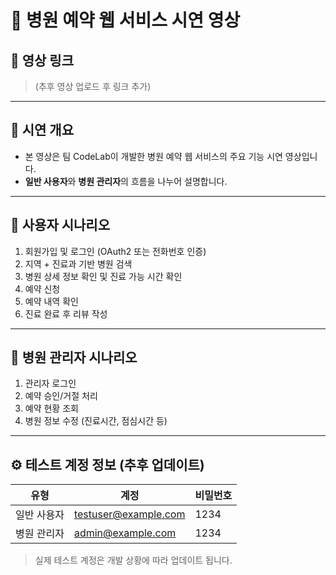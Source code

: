 # 🎥 병원 예약 웹 서비스 시연 영상

## 🔗 영상 링크
> (추후 영상 업로드 후 링크 추가)

---

## 📝 시연 개요

- 본 영상은 팀 CodeLab이 개발한 병원 예약 웹 서비스의 주요 기능 시연 영상입니다.
- **일반 사용자**와 **병원 관리자**의 흐름을 나누어 설명합니다.

---

## 👤 사용자 시나리오

1. 회원가입 및 로그인 (OAuth2 또는 전화번호 인증)
2. 지역 + 진료과 기반 병원 검색
3. 병원 상세 정보 확인 및 진료 가능 시간 확인
4. 예약 신청
5. 예약 내역 확인
6. 진료 완료 후 리뷰 작성

---

## 🏥 병원 관리자 시나리오

1. 관리자 로그인
2. 예약 승인/거절 처리
3. 예약 현황 조회
4. 병원 정보 수정 (진료시간, 점심시간 등)

---

## ⚙️ 테스트 계정 정보 (추후 업데이트)

| 유형 | 계정 | 비밀번호 |
|------|------|-----------|
| 일반 사용자 | testuser@example.com | 1234 |
| 병원 관리자 | admin@example.com | 1234 |

> 실제 테스트 계정은 개발 상황에 따라 업데이트 됩니다.
